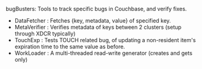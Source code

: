 bugBusters: Tools to track specific bugs in Couchbase, and verify fixes.

- DataFetcher   :   Fetches {key, metadata, value} of specified key.
- MetaVerifier  :   Verifies metadata of keys between 2 clusters (setup through XDCR typically)
- TouchExp      :   Tests TOUCH related bug, of updating a non-resident item's expiration time
                    to the same value as before.
- WorkLoader    :   A multi-threaded read-write generator (creates and gets only)
